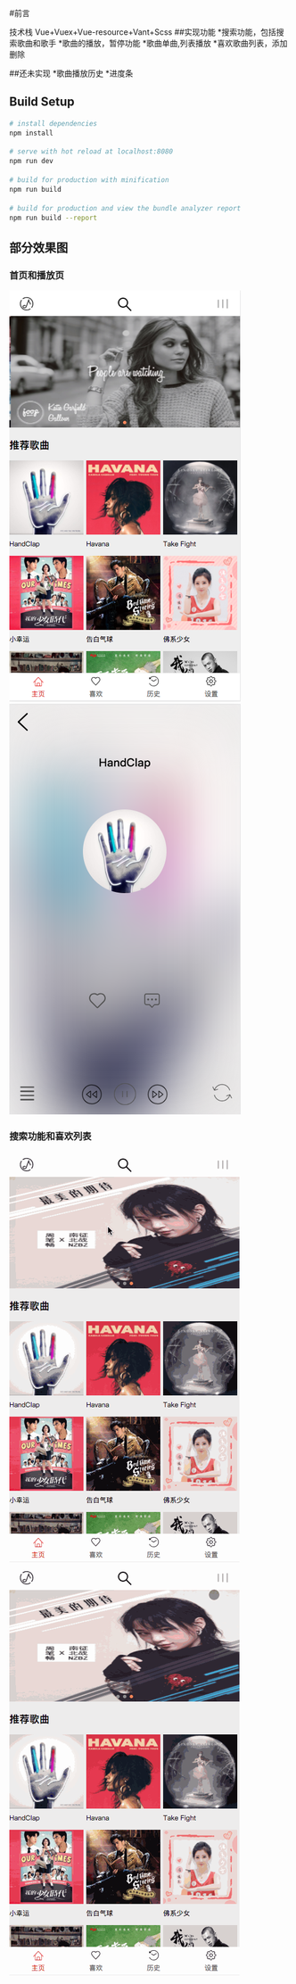 #前言
> 
技术栈
Vue+Vuex+Vue-resource+Vant+Scss
##实现功能
*搜索功能，包括搜索歌曲和歌手
*歌曲的播放，暂停功能
*歌曲单曲,列表播放
*喜欢歌曲列表，添加删除

##还未实现
*歌曲播放历史
*进度条
## Build Setup

``` bash
# install dependencies
npm install

# serve with hot reload at localhost:8080
npm run dev

# build for production with minification
npm run build

# build for production and view the bundle analyzer report
npm run build --report
```

## 部分效果图
### 首页和播放页
<img src = "./static/pic/homepage.png" />
<img src = "./static/pic/playpage.png" />

### 搜索功能和喜欢列表
<img src = "./static/pic/search.gif" />
<img src = "./static/pic/add.gif" />
